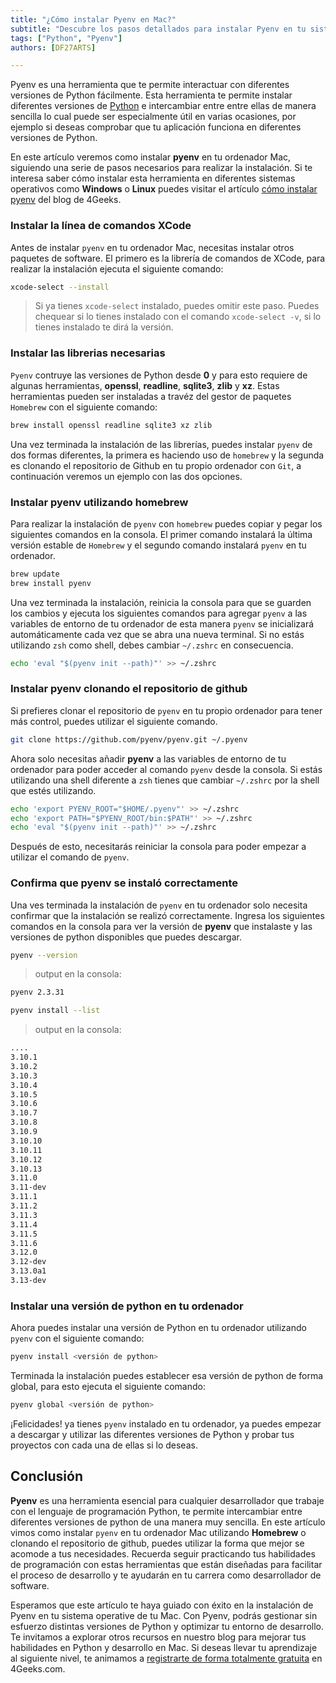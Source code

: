 ```yaml
---
title: "¿Cómo instalar Pyenv en Mac?"
subtitle: "Descubre los pasos detallados para instalar Pyenv en tu sistema operativo de Mac y gestiona fácilmente múltiples versiones de Python. Aprende a utilizar esta herramienta esencial para el desarrollo en Python."
tags: ["Python", "Pyenv"]
authors: [DF27ARTS]

---
```


Pyenv es una herramienta que te permite interactuar con diferentes versiones de Python fácilmente. Esta herramienta te permite instalar diferentes versiones de [Python](https://4geeks.com/es/lesson/que-es-python-tutorial) e intercambiar entre entre ellas de manera sencilla lo cual puede ser especialmente útil en varias ocasiones, por ejemplo si deseas comprobar que tu aplicación funciona en diferentes versiones de Python.

En este artículo veremos como instalar **pyenv** en tu ordenador Mac, siguiendo una serie de pasos necesarios para realizar la instalación. Si te interesa saber cómo instalar esta herramienta en diferentes sistemas operativos como **Windows** o **Linux** puedes visitar el artículo [cómo instalar pyenv](https://4geeks.com/es/how-to/que-es-pyenv-y-como-instalar-pyenv) del blog de 4Geeks.

### Instalar la línea de comandos XCode

Antes de instalar `pyenv` en tu ordenador Mac, necesitas instalar otros paquetes de software. El primero es la librería de comandos de XCode, para realizar la instalación ejecuta el siguiente comando:

```bash
xcode-select --install
```

> Si ya tienes `xcode-select` instalado, puedes omitir este paso. Puedes chequear si lo tienes instalado con el comando `xcode-select -v`, si lo tienes instalado te dirá la versión.

### Instalar las librerias necesarias

`Pyenv` contruye las versiones de Python desde **0** y para esto requiere de algunas herramientas, **openssl**,  **readline**, **sqlite3**, **zlib** y **xz**. Estas herramientas pueden ser instaladas a travéz del gestor de paquetes `Homebrew` con el siguiente comando:

```bash
brew install openssl readline sqlite3 xz zlib
```

Una vez terminada la instalación de las librerías, puedes instalar `pyenv` de dos formas diferentes, la primera es haciendo uso de `homebrew` y la segunda es clonando el repositorio de Github en tu propio ordenador con `Git`, a continuación veremos un ejemplo con las dos opciones.

### Instalar pyenv utilizando homebrew

Para realizar la instalación de `pyenv` con `homebrew` puedes copiar y pegar los siguientes comandos en la consola. El primer comando instalará la última versión estable de `Homebrew` y el segundo comando instalará `pyenv` en tu ordenador.
 
```bash
brew update
brew install pyenv
```

Una vez terminada la instalación, reinicia la consola para que se guarden los cambios y ejecuta los siguientes comandos para agregar `pyenv` a las variables de entorno de tu ordenador de esta manera `pyenv` se inicializará automáticamente cada vez que se abra una nueva terminal. Si no estás utilizando `zsh` como shell, debes cambiar `~/.zshrc` en consecuencia.

```bash
echo 'eval "$(pyenv init --path)"' >> ~/.zshrc
```

### Instalar pyenv clonando el repositorio de github

Si prefieres clonar el repositorio de `pyenv` en tu propio ordenador para tener más control, puedes utilizar el siguiente comando.

```bash
git clone https://github.com/pyenv/pyenv.git ~/.pyenv
```

Ahora solo necesitas añadir **pyenv** a las variables de entorno de tu ordenador para poder acceder al comando `pyenv` desde la consola. Si estás utilizando una shell diferente a `zsh` tienes que cambiar `~/.zshrc` por la shell que estés utilizando.

```bash
echo 'export PYENV_ROOT="$HOME/.pyenv"' >> ~/.zshrc
echo 'export PATH="$PYENV_ROOT/bin:$PATH"' >> ~/.zshrc
echo 'eval "$(pyenv init --path)"' >> ~/.zshrc
```

Después de esto, necesitarás reiniciar la consola para poder empezar a utilizar el comando de `pyenv`.

### Confirma que pyenv se instaló correctamente

Una ves terminada la instalación de `pyenv` en tu ordenador solo necesita confirmar que la instalación se realizó correctamente. Ingresa los siguientes comandos en la consola para ver la versión de **pyenv** que instalaste y las versiones de python disponibles que puedes descargar.

```bash
pyenv --version
```
> output en la consola:

```bash
pyenv 2.3.31
```

```bash
pyenv install --list
```

> output en la consola:

```bash
....
3.10.1
3.10.2
3.10.3
3.10.4
3.10.5
3.10.6
3.10.7
3.10.8
3.10.9
3.10.10
3.10.11
3.10.12
3.10.13
3.11.0
3.11-dev
3.11.1
3.11.2
3.11.3
3.11.4
3.11.5
3.11.6
3.12.0
3.12-dev
3.13.0a1
3.13-dev
```

### Instalar una versión de python en tu ordenador

Ahora puedes instalar una versión de Python en tu ordenador utilizando `pyenv` con el siguiente comando:

```bash
pyenv install <versión de python>
```

Terminada la instalación puedes establecer esa versión de python de forma global, para esto ejecuta el siguiente comando:

```bash
pyenv global <versión de python>
```

¡Felicidades! ya tienes `pyenv` instalado en tu ordenador, ya puedes empezar a descargar y utilizar las diferentes versiones de Python y probar tus proyectos con cada una de ellas si lo deseas.

## Conclusión

**Pyenv** es una herramienta esencial para cualquier desarrollador que trabaje con el lenguaje de programación Python, te permite intercambiar entre diferentes versiones de python de una manera muy sencilla. En este artículo vimos como instalar `pyenv` en tu ordenador Mac utilizando **Homebrew** o clonando el repositorio de github, puedes utilizar la forma que mejor se acomode a tus necesidades. Recuerda seguir practicando tus habilidades de programación con estas herramientas que están diseñadas para facilitar el proceso de desarrollo y te ayudarán en tu carrera como desarrollador de software.

Esperamos que este artículo te haya guiado con éxito en la instalación de Pyenv en tu sistema operative de tu Mac. Con Pyenv, podrás gestionar sin esfuerzo distintas versiones de Python y optimizar tu entorno de desarrollo. Te invitamos a explorar otros recursos en nuestro blog para mejorar tus habilidades en Python y desarrollo en Mac. Si deseas llevar tu aprendizaje al siguiente nivel, te animamos a [registrarte de forma totalmente gratuita](https://4geeks.com/es/pricing) en 4Geeks.com.
